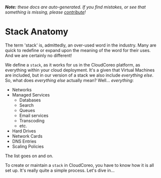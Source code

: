 ***Note:*** *these docs are auto-generated. If you find mistakes, or see that something is missing, please [contribute](https://github.com/CloudCoreo/concept-docs)!*

# Stack Anatomy
The term 'stack' is, admittedly, an over-used word in the industry. Many are quick to redefine or expand upon the meaning of the word for their uses. And we are certainly no different!

We define a `stack`, as it works for us in the CloudCoreo platform, as everything within your cloud deployment. It's a given that Virtual Machines are included, but in our version of a stack we also include *everything else*. So, what does *everything else* actually mean? Well... *everything*:

* Networks
* Managed Services
  * Databases
  * Search
  * Queues
  * Email services
  * Transcoding
  * etc.
* Hard Drives
* Network Cards
* DNS Entries
* Scaling Policies

The list goes on and on.

To create or maintain a `stack` in CloudCoreo, you have to know how it is all set up. It's really quite a simple process. Let's dive in...
